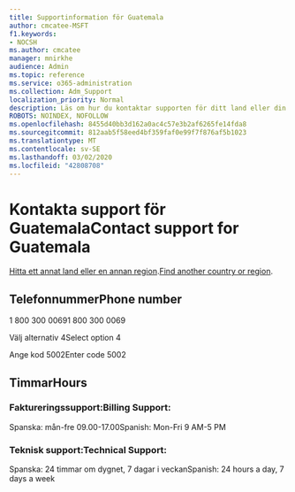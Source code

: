 ```yaml
---
title: Supportinformation för Guatemala
author: cmcatee-MSFT
f1.keywords:
- NOCSH
ms.author: cmcatee
manager: mnirkhe
audience: Admin
ms.topic: reference
ms.service: o365-administration
ms.collection: Adm_Support
localization_priority: Normal
description: Läs om hur du kontaktar supporten för ditt land eller din region.
ROBOTS: NOINDEX, NOFOLLOW
ms.openlocfilehash: 8455d40bb3d162a0ac4c57e3b2af6265fe14fda8
ms.sourcegitcommit: 812aab5f58eed4bf359faf0e99f7f876af5b1023
ms.translationtype: MT
ms.contentlocale: sv-SE
ms.lasthandoff: 03/02/2020
ms.locfileid: "42808708"
---
```

# <a name="contact-support-for-guatemala"></a><span data-ttu-id="a7c76-103">Kontakta support för Guatemala</span><span class="sxs-lookup"><span data-stu-id="a7c76-103">Contact support for Guatemala</span></span>

<span data-ttu-id="a7c76-104">[Hitta ett annat land eller en annan region](../contact-support-for-business-products.md).</span><span class="sxs-lookup"><span data-stu-id="a7c76-104">[Find another country or region](../contact-support-for-business-products.md).</span></span>

## <a name="phone-number"></a><span data-ttu-id="a7c76-105">Telefonnummer</span><span class="sxs-lookup"><span data-stu-id="a7c76-105">Phone number</span></span>
<span data-ttu-id="a7c76-106">1 800 300 0069</span><span class="sxs-lookup"><span data-stu-id="a7c76-106">1 800 300 0069</span></span>

<span data-ttu-id="a7c76-107">Välj alternativ 4</span><span class="sxs-lookup"><span data-stu-id="a7c76-107">Select option 4</span></span>

<span data-ttu-id="a7c76-108">Ange kod 5002</span><span class="sxs-lookup"><span data-stu-id="a7c76-108">Enter code 5002</span></span>

## <a name="hours"></a><span data-ttu-id="a7c76-109">Timmar</span><span class="sxs-lookup"><span data-stu-id="a7c76-109">Hours</span></span>
### <a name="billing-support"></a><span data-ttu-id="a7c76-110">Faktureringssupport:</span><span class="sxs-lookup"><span data-stu-id="a7c76-110">Billing Support:</span></span>

<span data-ttu-id="a7c76-111">Spanska: mån-fre 09.00-17.00</span><span class="sxs-lookup"><span data-stu-id="a7c76-111">Spanish: Mon-Fri 9 AM-5 PM</span></span>

### <a name="technical-support"></a><span data-ttu-id="a7c76-112">Teknisk support:</span><span class="sxs-lookup"><span data-stu-id="a7c76-112">Technical Support:</span></span>

<span data-ttu-id="a7c76-113">Spanska: 24 timmar om dygnet, 7 dagar i veckan</span><span class="sxs-lookup"><span data-stu-id="a7c76-113">Spanish: 24 hours a day, 7 days a week</span></span>
